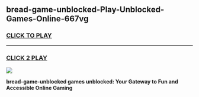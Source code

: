 
## bread-game-unblocked-Play-Unblocked-Games-Online-667vg
<h3>
<a href="https://premium76.site?title=bread-game-unblocked&ref=24A">CLICK TO PLAY</a></h3>
<hr>

<h3>
<a href="https://premium76.site?title=bread-game-unblocked&ref=24A">CLICK 2 PLAY</a>
  
</h3>

<a href="https://premium76.site?title=bread-game-unblocked&ref=24A"><img src="https://clearcache.store/games.png"></a>


**bread-game-unblocked games unblocked: Your Gateway to Fun and Accessible Online Gaming**

